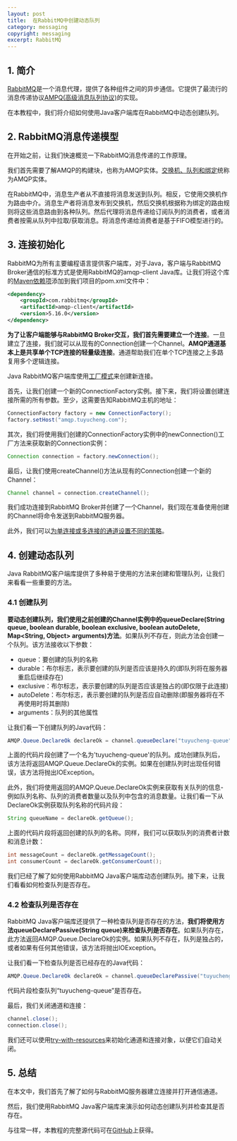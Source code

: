```yaml
---
layout: post
title:  在RabbitMQ中创建动态队列
category: messaging
copyright: messaging
excerpt: RabbitMQ
---
```


## 1. 简介

[RabbitMQ](https://www.baeldung.com/rabbitmq)是一个消息代理，提供了各种组件之间的异步通信。它提供了最流行的消息传递协议[AMPQ(高级消息队列协议)](https://www.baeldung.com/rabbitmq-spring-amqp)的实现。

在本教程中，我们将介绍如何使用Java客户端库在RabbitMQ中动态创建队列。

## 2. RabbitMQ消息传递模型

在开始之前，让我们快速概览一下RabbitMQ消息传递的工作原理。

我们首先需要了解AMQP的构建块，也称为AMQP实体。[交换机、队列和绑定](https://www.baeldung.com/java-rabbitmq-exchanges-queues-bindings)统称为AMQP实体。

在RabbitMQ中，消息生产者从不直接将消息发送到队列。相反，它使用交换机作为路由中介。消息生产者将消息发布到交换机，然后交换机根据称为绑定的路由规则将这些消息路由到各种队列。然后代理将消息传递给订阅队列的消费者，或者消费者按需从队列中拉取/获取消息。将消息传递给消费者是基于FIFO模型进行的。

## 3. 连接初始化

RabbitMQ为所有主要编程语言提供客户端库，对于Java，客户端与RabbitMQ Broker通信的标准方式是使用RabbitMQ的amqp-client Java库。让我们将这个库的[Maven依赖项](https://search.maven.org/artifact/com.rabbitmq/amqp-client/5.16.0/jar)添加到我们项目的pom.xml文件中：

```xml
<dependency>
    <groupId>com.rabbitmq</groupId>
    <artifactId>amqp-client</artifactId>
    <version>5.16.0</version>
</dependency>
```

**为了让客户端能够与RabbitMQ Broker交互，我们首先需要建立一个连接**。一旦建立了连接，我们就可以从现有的Connection创建一个Channel。**AMQP通道基本上是共享单个TCP连接的轻量级连接**。通道帮助我们在单个TCP连接之上多路复用多个逻辑连接。

Java RabbitMQ客户端库使用[工厂模式](https://www.baeldung.com/creational-design-patterns)来创建新连接。

首先，让我们创建一个新的ConnectionFactory实例。接下来，我们将设置创建连接所需的所有参数。至少，这需要告知RabbitMQ主机的地址：

```java
ConnectionFactory factory = new ConnectionFactory();
factory.setHost("amqp.tuyucheng.com");
```

其次，我们将使用我们创建的ConnectionFactory实例中的newConnection()工厂方法来获取新的Connection实例：

```java
Connection connection = factory.newConnection();
```

最后，让我们使用createChannel()方法从现有的Connection创建一个新的Channel：

```java
Channel channel = connection.createChannel();
```

我们成功连接到RabbitMQ Broker并创建了一个Channel，我们现在准备使用创建的Channel将命令发送到RabbitMQ服务器。

此外，我们可以[为单连接或多连接的通道设置不同的策略](https://www.baeldung.com/java-rabbitmq-channels-connections)。

## 4. 创建动态队列

Java RabbitMQ客户端库提供了多种易于使用的方法来创建和管理队列，让我们来看看一些重要的方法。

### 4.1 创建队列

**要动态创建队列，我们使用之前创建的Channel实例中的queueDeclare(String queue, boolean durable, boolean exclusive, boolean autoDelete, Map<String, Object\> arguments)方法**。如果队列不存在，则此方法会创建一个队列。该方法接收以下参数：

-   queue：要创建的队列的名称
-   durable：布尔标志，表示要创建的队列是否应该是持久的(即队列将在服务器重启后继续存在)
-   exclusive：布尔标志，表示要创建的队列是否应该是独占的(即仅限于此连接)
-   autoDelete：布尔标志，表示要创建的队列是否应自动删除(即服务器将在不再使用时将其删除)
-   arguments：队列的其他属性

让我们看一下创建队列的Java代码：

```java
AMQP.Queue.DeclareOk declareOk = channel.queueDeclare("tuyucheng-queue", true, false, false, null);
```

上面的代码片段创建了一个名为'tuyucheng-queue'的队列。成功创建队列后，该方法将返回AMQP.Queue.DeclareOk的实例。如果在创建队列时出现任何错误，该方法将抛出IOException。

此外，我们将使用返回的AMQP.Queue.DeclareOk实例来获取有关队列的信息-例如队列名称、队列的消费者数量以及队列中包含的消息数量。让我们看一下从DeclareOk实例获取队列名称的代码片段：

```java
String queueName = declareOk.getQueue();
```

上面的代码片段将返回创建的队列的名称。同样，我们可以获取队列的消费者计数和消息计数：

```java
int messageCount = declareOk.getMessageCount();
int consumerCount = declareOk.getConsumerCount();
```

我们已经了解了如何使用RabbitMQ Java客户端库动态创建队列。接下来，让我们看看如何检查队列是否存在。

### 4.2 检查队列是否存在

RabbitMQ Java客户端库还提供了一种检查队列是否存在的方法，**我们将使用方法queueDeclarePassive(String queue)来检查队列是否存在**。如果队列存在，此方法返回AMQP.Queue.DeclareOk的实例。如果队列不存在，队列是独占的，或者如果有任何其他错误，该方法将抛出IOException。

让我们看一下检查队列是否已经存在的Java代码：

```java
AMQP.Queue.DeclareOk declareOk = channel.queueDeclarePassive("tuyucheng-queue");
```

代码片段检查队列“tuyucheng-queue”是否存在。

最后，我们关闭通道和连接：

```java
channel.close();
connection.close();
```

我们还可以使用[try-with-resources](https://www.baeldung.com/java-try-with-resources)来初始化通道和连接对象，以便它们自动关闭。

## 5. 总结

在本文中，我们首先了解了如何与RabbitMQ服务器建立连接并打开通信通道。

然后，我们使用RabbitMQ Java客户端库来演示如何动态创建队列并检查其是否存在。

与往常一样，本教程的完整源代码可在[GitHub](https://github.com/tuyucheng7/taketoday-tutorial4j/tree/master/messaging-modules/rabbitmq)上获得。